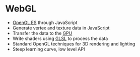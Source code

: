 # WebGL

 * [OpenGL ES](http://en.wikipedia.org/wiki/OpenGL_ES) through JavaScript
 * Generate vertex and texture data in JavaScript
 * Transfer the data to the [GPU](http://en.wikipedia.org/wiki/Graphics_processing_unit)
 * Write shaders using [GLSL](http://en.wikipedia.org/wiki/OpenGL_Shading_Language) to process the data
 * Standard OpenGL techniques for 3D rendering and lighting
 * Steep learning curve, low level API

